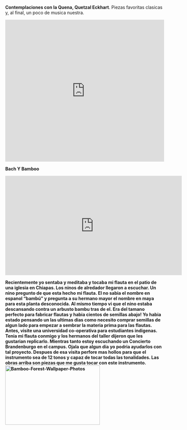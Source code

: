 
<strong>Contemplaciones con la Quena, Quetzal Eckhart</strong>.  Piezas favoritas clasicas y, al final, un poco de musica nuestra.  

<iframe width="100%" height="450" scrolling="no" frameborder="no" src="https://w.soundcloud.com/player/?url=https%3A//api.soundcloud.com/playlists/278192268&amp;auto_play=false&amp;hide_related=false&amp;show_comments=true&amp;show_user=true&amp;show_reposts=false&amp;visual=true"></iframe>


<strong>Bach Y Bamboo<strong>

<iframe width="560" height="315" src="https://www.youtube.com/embed/sf2DD_JHBC8?list=PLsOMSWztelc5AymCv8_XeQ_Yx7sWPhpjR" frameborder="0" allowfullscreen></iframe>



Recientemente yo sentaba y meditaba y tocaba mi flauta en el patio de una iglesia en Chiapas. Los ninos de alredador llegaron a escuchar. Un nino pregunto de que esta hecho mi flauta. El no sabia el nombre en espanol “bambú” y pregunta a su hermano mayor el nombre en maya para esta planta desconocida. Al mismo tiempo vi que el nino estaba descansando contra un arbusto bambu tras de el. Era del tamano perfecto para fabricar flautas y habia cientos de semillas abajo! Yo habia estado pensando un las ultimas dias como necesito comprar semillas de algun lado para empezar a sembrar la materia prima para las flautas.
Antes, visite una universidad co-operativa para estudiantes indigenas. Tenia mi flauta conmigo y los hermanos del taller dijeron que les gustarian replicarlo. Mientras tanto estoy escuchando un Concierto Brandenburgo en el campus. Ojala que algun dia yo podria ayudarlos con tal proyecto. Despues de esa visita perfore mas hollos para que el instrumento sea de 12 tonos y capaz de tocar todas las tonalidades.  Las obras arriba son piezas que me gusta tocar con este instrumento.
<img src="http://elmisterio.org/wp-content/uploads/2016/05/Bamboo-Forest-Wallpaper-Photos-300x188.jpg" alt="Bamboo-Forest-Wallpaper-Photos" width="300" height="188" class="alignnone size-medium wp-image-1823" />
